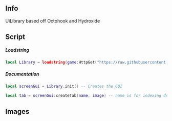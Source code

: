 ## Info
UiLibrary based off Octohook and Hydroxide

## Script
##### Loadstring
```Lua
local Library = loadstring(game:HttpGet("https://raw.githubusercontent.com/DiabloPro/UiLibrary/main/Main.lua"))()
```

##### Documentation
```Lua
local screenGui = Library.init() -- Creates the GUI

local tab = screenGui:createTab(name, image) -- name is for indexing don't repeat it or it'll error
```

## Images

